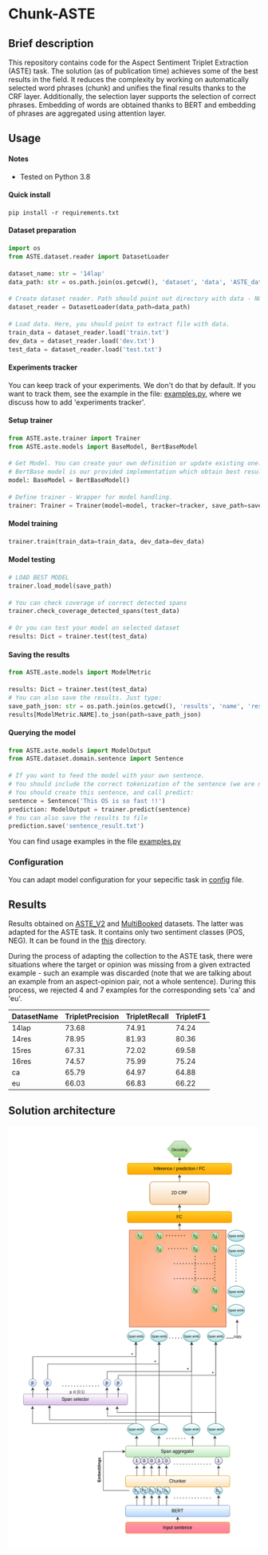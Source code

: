 # Chunk-ASTE

## Brief description
This repository contains code for the Aspect Sentiment Triplet Extraction (ASTE) task. 
The solution (as of publication time) achieves some of the best results in the field. 
It reduces the complexity by working on automatically selected word phrases (chunk) and unifies the final results thanks to the CRF layer. 
Additionally, the selection layer supports the selection of correct phrases. 
Embedding of words are obtained thanks to BERT and embedding of phrases are aggregated using attention layer.

## Usage

#### Notes
- Tested on Python 3.8

#### Quick install
```
pip install -r requirements.txt
```

#### Dataset preparation
```python
import os
from ASTE.dataset.reader import DatasetLoader

dataset_name: str = '14lap'
data_path: str = os.path.join(os.getcwd(), 'dataset', 'data', 'ASTE_data_v2', dataset_name)

# Create dataset reader. Path should point out directory with data - NOT EXACT DATA FILE
dataset_reader = DatasetLoader(data_path=data_path)

# Load data. Here, you should point to extract file with data.
train_data = dataset_reader.load('train.txt')
dev_data = dataset_reader.load('dev.txt')
test_data = dataset_reader.load('test.txt')
```
#### Experiments tracker
You can keep track of your experiments. We don't do that by default. 
If you want to track them, see the example in the file: [examples.py](./examples.py), 
where we discuss how to add 'experiments tracker'.

#### Setup trainer
```python
from ASTE.aste.trainer import Trainer
from ASTE.aste.models import BaseModel, BertBaseModel

# Get Model. You can create your own definition or update existing one.
# BertBase model is our provided implementation which obtain best results so far.
model: BaseModel = BertBaseModel()

# Define trainer - Wrapper for model handling.
trainer: Trainer = Trainer(model=model, tracker=tracker, save_path=save_path)
```
#### Model training
```python
trainer.train(train_data=train_data, dev_data=dev_data)
```

#### Model testing
```python
# LOAD BEST MODEL
trainer.load_model(save_path)

# You can check coverage of correct detected spans
trainer.check_coverage_detected_spans(test_data)

# Or you can test your model on selected dataset
results: Dict = trainer.test(test_data)
```

#### Saving the results
```python
from ASTE.aste.models import ModelMetric

results: Dict = trainer.test(test_data)
# You can also save the results. Just type:
save_path_json: str = os.path.join(os.getcwd(), 'results', 'name', 'results.json')
results[ModelMetric.NAME].to_json(path=save_path_json)
```

#### Querying the model
```python
from ASTE.aste.models import ModelOutput
from ASTE.dataset.domain.sentence import Sentence

# If you want to feed the model with your own sentence. 
# You should include the correct tokenization of the sentence (we are not handling that at the moment).
# You should create this sentence, and call predict:
sentence = Sentence('This OS is so fast !!')
prediction: ModelOutput = trainer.predict(sentence)
# You can also save the results to file
prediction.save('sentence_result.txt')
```

You can find usage examples in the file [examples.py](./examples.py)

### Configuration
You can adapt model configuration for your sepecific task in [config](./config.yml) file.

## Results
Results obtained on [ASTE_V2](https://aclanthology.org/2020.emnlp-main.183.pdf) 
and [MultiBooked](https://aclanthology.org/L18-1104.pdf) datasets. The latter was adapted for the ASTE task. 
It contains only two sentiment classes (POS, NEG). It can be found in the [this](./aste/dataset/multib) directory.

During the process of adapting the collection to the ASTE task, 
there were situations where the target or opinion was missing from a given extracted example - 
such an example was discarded (note that we are talking about an example from an aspect-opinion pair, 
not a whole sentence). During this process, we rejected 4 and 7 examples for the corresponding sets 'ca' and 'eu'.

|DatasetName|TripletPrecision|TripletRecall|TripletF1|
|-----------|----------------|-------------|---------|
|14lap      |73.68           |74.91        |74.24    |
|14res      |78.95           |81.93        |80.36    |
|15res      |67.31           |72.02        |69.58    |
|16res      |74.57           |75.99        |75.24    |
|ca         |65.79           |64.97        |64.88    |
|eu         |66.03           |66.83        |66.22    |

## Solution architecture
![Architecture](./assets/chunk-ASTE.png)